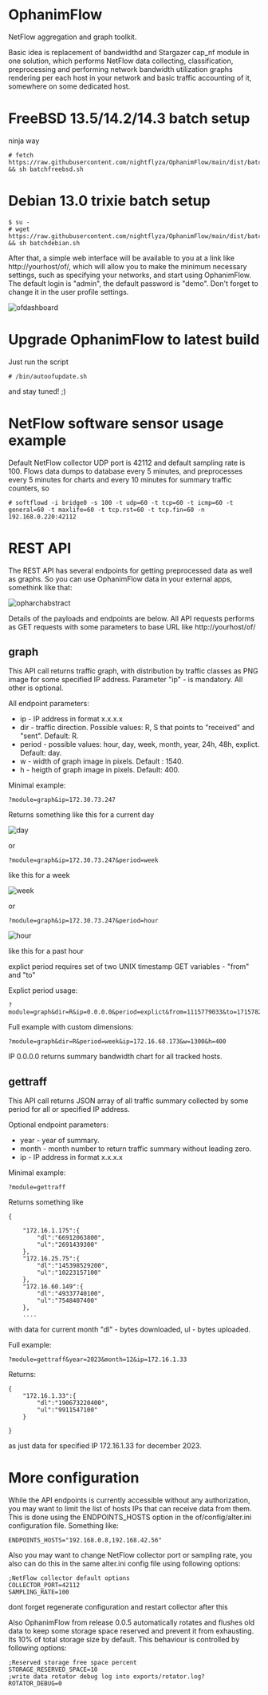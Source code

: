 # OphanimFlow
NetFlow aggregation and graph toolkit. 

Basic idea is replacement of bandwidthd and Stargazer cap_nf module in one solution, which performs NetFlow data collecting, classification, preprocessing and performing network bandwidth utilization graphs rendering per each host in your network and basic traffic accounting of it, somewhere on some dedicated host.

# FreeBSD 13.5/14.2/14.3 batch setup

ninja way

```
# fetch https://raw.githubusercontent.com/nightflyza/OphanimFlow/main/dist/batchfreebsd.sh && sh batchfreebsd.sh
```

# Debian 13.0 trixie batch setup
```
$ su -
# wget https://raw.githubusercontent.com/nightflyza/OphanimFlow/main/dist/batchdebian.sh && sh batchdebian.sh
```

After that, a simple web interface will be available to you at a link like http://yourhost/of/, which will allow you to make the minimum necessary settings, such as specifying your networks, and start using OphanimFlow. The default login is "admin", the default password is "demo". Don't forget to change it in the user profile settings.

![ofdashboard](https://github.com/nightflyza/OphanimFlow/assets/1496954/df650ff6-1113-4c92-93d6-6f6371799e2f)

# Upgrade OphanimFlow to latest build

Just run the script

```
# /bin/autoofupdate.sh
```

and stay tuned! ;)

# NetFlow software sensor usage example

Default NetFlow collector UDP port is 42112 and default sampling rate is 100. Flows data dumps to database every 5 minutes, and preprocesses every 5 minutes for charts and every 10 minutes for summary traffic counters, so 

```
# softflowd -i bridge0 -s 100 -t udp=60 -t tcp=60 -t icmp=60 -t general=60 -t maxlife=60 -t tcp.rst=60 -t tcp.fin=60 -n 192.168.0.220:42112
```


# REST API

The REST API has several endpoints for getting preprocessed data as well as graphs. So you can use OphanimFlow data in your external apps, somethink like that:

![opharchabstract](https://github.com/nightflyza/OphanimFlow/assets/1496954/0115ecc1-7d6f-473c-885a-169d01f5f04e)

Details of the payloads and endpoints are below.
All API requests performs as GET requests with some parameters to base URL like http://yourhost/of/ 

## graph

This API call returns traffic graph, with distribution by traffic classes as PNG image for some specified IP address. Parameter "ip" - is mandatory. All other is optional.

All endpoint parameters:

- ip - IP address in format x.x.x.x
- dir - traffic direction. Possible values: R, S that points to "received" and "sent". Default: R.
- period - possible values: hour, day, week, month, year, 24h, 48h, explict. Default: day.
- w - width of graph image in pixels. Default : 1540.
- h - heigth of graph image in pixels. Default: 400.

Minimal example:
```
?module=graph&ip=172.30.73.247
```

Returns something like this for a current day

![day](https://github.com/nightflyza/OphanimFlow/assets/1496954/54296af6-9e7a-4145-b301-37c243df87d7)


or 

```
?module=graph&ip=172.30.73.247&period=week
```

like this for a week

![week](https://github.com/nightflyza/OphanimFlow/assets/1496954/9eaf8f1f-7bd6-43f5-a165-d38ae37ad141)

or 

```
?module=graph&ip=172.30.73.247&period=hour
```
![hour](https://github.com/nightflyza/OphanimFlow/assets/1496954/5c5b4c0a-5cea-4114-aaab-ae16f729b411)

like this for a past hour

explict period requires set of two UNIX timestamp GET variables - "from" and "to"

Explict period usage:
```
?module=graph&dir=R&ip=0.0.0.0&period=explict&from=1115779033&to=1715782633
```

Full example with custom dimensions:
```
?module=graph&dir=R&period=week&ip=172.16.68.173&w=1300&h=400
```

IP 0.0.0.0 returns summary bandwidth chart for all tracked hosts.

## gettraff

This API call returns JSON array of all traffic summary collected by some period for all or specified IP address.

Optional endpoint parameters:

- year - year of summary.
- month - month number to return traffic summary without leading zero.
- ip - IP address in format x.x.x.x

Minimal example:
```
?module=gettraff
```

Returns something like

```
{

    "172.16.1.175":{
        "dl":"66912063800",
        "ul":"2691439300"
    },
    "172.16.25.75":{
        "dl":"145398529200",
        "ul":"10223157100"
    },
    "172.16.60.149":{
        "dl":"49337740100",
        "ul":"7548407400"
    },
    ....
```
with data for current month "dl" - bytes downloaded, ul - bytes uploaded.

Full example:
```
?module=gettraff&year=2023&month=12&ip=172.16.1.33
```
Returns:

```
{
    "172.16.1.33":{
        "dl":"190673220400",
        "ul":"9911547100"
    }

}
```

as just data for specified IP 172.16.1.33 for december 2023.

# More configuration

While the API endpoints is currently accessible without any authorization, you may want to limit the list of hosts IPs that can receive data from them. This is done using the ENDPOINTS_HOSTS option in the of/config/alter.ini configuration file. Something like:

```
ENDPOINTS_HOSTS="192.168.0.8,192.168.42.56"
```

Also you may want to change NetFlow collector port or sampling rate, you also can do this in the same alter.ini config file using following options:

```
;NetFlow collector default options
COLLECTOR_PORT=42112
SAMPLING_RATE=100
```

dont forget regenerate configuration and restart collector after this

Also OphanimFlow from release 0.0.5 automatically rotates and flushes old data to keep some storage space reserved and prevent it from exhausting. Its 10% of total storage size by default. This behaviour is controlled by following options:

```
;Reserved storage free space percent
STORAGE_RESERVED_SPACE=10
;write data rotator debug log into exports/rotator.log?
ROTATOR_DEBUG=0
```
